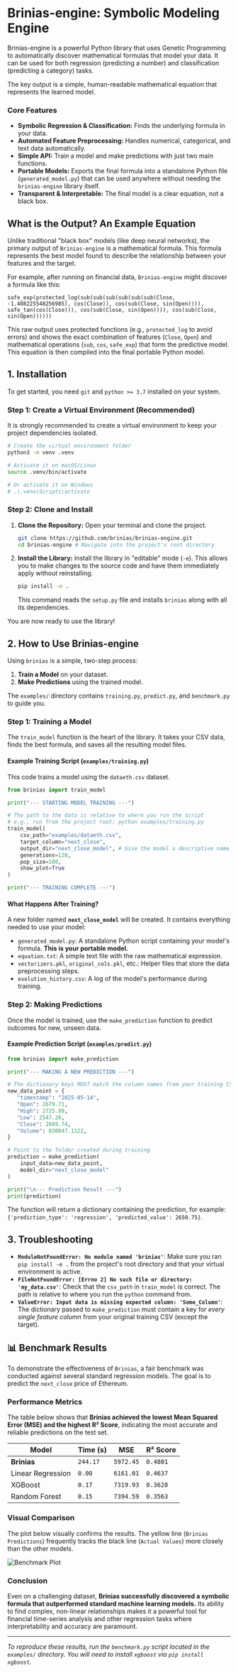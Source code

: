 
# Brinias-engine: Symbolic Modeling Engine

Brinias-engine is a powerful Python library that uses Genetic Programming to automatically discover mathematical formulas that model your data. It can be used for both regression (predicting a number) and classification (predicting a category) tasks.

The key output is a simple, human-readable mathematical equation that represents the learned model.

### Core Features

*   **Symbolic Regression & Classification:** Finds the underlying formula in your data.
*   **Automated Feature Preprocessing:** Handles numerical, categorical, and text data automatically.
*   **Simple API:** Train a model and make predictions with just two main functions.
*   **Portable Models:** Exports the final formula into a standalone Python file (`generated_model.py`) that can be used anywhere without needing the `brinias-engine` library itself.
*   **Transparent & Interpretable:** The final model is a clear equation, not a black box.

## What is the Output? An Example Equation

Unlike traditional "black box" models (like deep neural networks), the primary output of `Brinias-engine` is a mathematical formula. This formula represents the best model found to describe the relationship between your features and the target.

For example, after running on financial data, `Brinias-engine` might discover a formula like this:

```
safe_exp(protected_log(sub(sub(sub(sub(sub(sub(Close, -1.408225548256985), cos(Close)), cos(sub(Close, sin(Open)))), safe_tan(cos(Close))), cos(sub(Close, sin(Open)))), cos(sub(Close, sin(Open))))))
```

This raw output uses protected functions (e.g., `protected_log` to avoid errors) and shows the exact combination of features (`Close`, `Open`) and mathematical operations (`sub`, `cos`, `safe_exp`) that form the predictive model. This equation is then compiled into the final portable Python model.

## 1. Installation

To get started, you need `git` and `python >= 3.7` installed on your system.

### Step 1: Create a Virtual Environment (Recommended)
It is strongly recommended to create a virtual environment to keep your project dependencies isolated.

 ```bash
# Create the virtual environment folder
python3 -m venv .venv

# Activate it on macOS/Linux
source .venv/bin/activate

# Or activate it on Windows
# .\.venv\Scripts\activate
```

### Step 2: Clone and Install
1.  **Clone the Repository:**
    Open your terminal and clone the project.
    ```bash
    git clone https://github.com/brinias/brinias-engine.git
    cd brinias-engine # Navigate into the project's root directory
    ```

2.  **Install the Library:**
    Install the library in "editable" mode (`-e`). This allows you to make changes to the source code and have them immediately apply without reinstalling.
    ```bash
    pip install -e .
    ```
    This command reads the `setup.py` file and installs `brinias` along with all its dependencies.

You are now ready to use the library!

## 2. How to Use Brinias-engine

Using `brinias` is a simple, two-step process:
1.  **Train a Model** on your dataset.
2.  **Make Predictions** using the trained model.

The `examples/` directory contains `training.py`, `predict.py`, and `benchmark.py` to guide you.

### Step 1: Training a Model

The `train_model` function is the heart of the library. It takes your CSV data, finds the best formula, and saves all the resulting model files.

#### Example Training Script (`examples/training.py`)
This code trains a model using the `dataeth.csv` dataset.

```python
from brinias import train_model

print("--- STARTING MODEL TRAINING ---")

# The path to the data is relative to where you run the script
# e.g., run from the project root: python examples/training.py
train_model(
    csv_path="examples/dataeth.csv",
    target_column="next_close",
    output_dir="next_close_model", # Give the model a descriptive name
    generations=120,
    pop_size=100,
    show_plot=True
)

print("--- TRAINING COMPLETE ---")
```

#### What Happens After Training?
A new folder named **`next_close_model`** will be created. It contains everything needed to use your model:

*   `generated_model.py`: A standalone Python script containing your model's formula. **This is your portable model.**
*   `equation.txt`: A simple text file with the raw mathematical expression.
*   `vectorizers.pkl`, `original_cols.pkl`, etc.: Helper files that store the data preprocessing steps.
*   `evolution_history.csv`: A log of the model's performance during training.

### Step 2: Making Predictions

Once the model is trained, use the `make_prediction` function to predict outcomes for new, unseen data.

#### Example Prediction Script (`examples/predict.py`)

```python
from brinias import make_prediction

print("--- MAKING A NEW PREDICTION ---")

# The dictionary keys MUST match the column names from your training CSV
new_data_point = {
   "timestamp": "2025-05-14",
   "Open": 2679.71,
   "High": 2725.99,
   "Low": 2547.26,
   "Close": 2609.74,
   "Volume": 830047.1122,
}

# Point to the folder created during training
prediction = make_prediction(
    input_data=new_data_point,
    model_dir="next_close_model"
)

print("\n--- Prediction Result ---")
print(prediction)
```
The function will return a dictionary containing the prediction, for example: `{'prediction_type': 'regression', 'predicted_value': 2650.75}`.


## 3. Troubleshooting

*   **`ModuleNotFoundError: No module named 'brinias'`**: Make sure you ran `pip install -e .` from the project's root directory and that your virtual environment is active.
*   **`FileNotFoundError: [Errno 2] No such file or directory: 'my_data.csv'`**: Check that the `csv_path` in `train_model` is correct. The path is relative to where you run the `python` command from.
*   **`ValueError: Input data is missing expected column: 'Some_Column'`**: The dictionary passed to `make_prediction` must contain a key for *every single feature column* from your original training CSV (except the target).

## 📊 Benchmark Results

To demonstrate the effectiveness of `Brinias`, a fair benchmark was conducted against several standard regression models. The goal is to predict the `next_close` price of Ethereum.

### Performance Metrics

The table below shows that **Brinias achieved the lowest Mean Squared Error (MSE) and the highest R² Score**, indicating the most accurate and reliable predictions on the test set.

| Model               | Time (s)   | MSE         | R² Score |
|---------------------|------------|-------------|----------|
| **Brinias**         | `244.17`   | `5972.45`   | `0.4801` |
| Linear Regression   | `0.00`     | `6161.01`   | `0.4637` |
| XGBoost             | `0.17`     | `7319.93`   | `0.3628` |
| Random Forest       | `0.15`     | `7394.59`   | `0.3563` |

### Visual Comparison

The plot below visually confirms the results. The yellow line (`Brinias Predictions`) frequently tracks the black line (`Actual Values`) more closely than the other models.

![Benchmark Plot](./Figure_0.png)

### Conclusion

Even on a challenging dataset, **Brinias successfully discovered a symbolic formula that outperformed standard machine learning models.** Its ability to find complex, non-linear relationships makes it a powerful tool for financial time-series analysis and other regression tasks where interpretability and accuracy are paramount.

---
*To reproduce these results, run the `benchmark.py` script located in the `examples/` directory. You will need to install `xgboost` via `pip install xgboost`.*
```